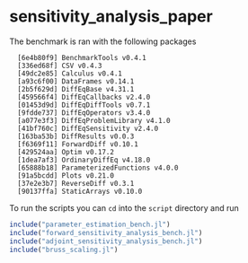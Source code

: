 # sensitivity_analysis_paper

The benchmark is ran with the following packages

```
  [6e4b80f9] BenchmarkTools v0.4.1
  [336ed68f] CSV v0.4.3
  [49dc2e85] Calculus v0.4.1
  [a93c6f00] DataFrames v0.14.1
  [2b5f629d] DiffEqBase v4.31.1
  [459566f4] DiffEqCallbacks v2.4.0
  [01453d9d] DiffEqDiffTools v0.7.1
  [9fdde737] DiffEqOperators v3.4.0
  [a077e3f3] DiffEqProblemLibrary v4.1.0
  [41bf760c] DiffEqSensitivity v2.4.0
  [163ba53b] DiffResults v0.0.3
  [f6369f11] ForwardDiff v0.10.1
  [429524aa] Optim v0.17.2
  [1dea7af3] OrdinaryDiffEq v4.18.0
  [65888b18] ParameterizedFunctions v4.0.0
  [91a5bcdd] Plots v0.21.0
  [37e2e3b7] ReverseDiff v0.3.1
  [90137ffa] StaticArrays v0.10.0
```

To run the scripts you can `cd` into the `script` directory and run

```julia
include("parameter_estimation_bench.jl")
include("forward_sensitivity_analysis_bench.jl")
include("adjoint_sensitivity_analysis_bench.jl")
include("bruss_scaling.jl")
```
